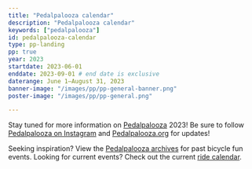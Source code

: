 ```yaml
---
title: "Pedalpalooza calendar"
description: "Pedalpalooza calendar"
keywords: ["pedalpalooza"]
id: pedalpalooza-calendar
type: pp-landing
pp: true
year: 2023
startdate: 2023-06-01
enddate: 2023-09-01 # end date is exclusive
daterange: June 1–August 31, 2023
banner-image: "/images/pp/pp-general-banner.png"
poster-image: "/images/pp/pp-general.png"

---
```


<!--
[Use only when in "landing page" mode before full launch for the year]
-->

Stay tuned for more information on [Pedalpalooza](/pages/pedalpalooza/) 2023! Be sure to follow [Pedalpalooza on Instagram](https://www.instagram.com/pedalpaloozapdx/) and [Pedalpalooza.org](https://www.pedalpalooza.org/) for updates!

Seeking inspiration? View the [Pedalpalooza archives](/archive/pedal-palooza-archives/) for past bicycle fun events. Looking for current events? Check out the current [ride calendar](/calendar/).
